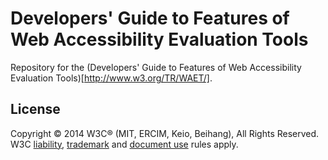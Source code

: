 Developers' Guide to Features of Web Accessibility Evaluation Tools
========

Repository for the (Developers' Guide to Features of Web Accessibility Evaluation Tools)[http://www.w3.org/TR/WAET/].

## License

Copyright © 2014 W3C® (MIT, ERCIM, Keio, Beihang), All Rights Reserved. W3C [liability](http://www.w3.org/Consortium/Legal/ipr-notice#Legal_Disclaimer), [trademark](http://www.w3.org/Consortium/Legal/ipr-notice#W3C_Trademarks) and [document use](http://www.w3.org/Consortium/Legal/copyright-documents) rules apply.
